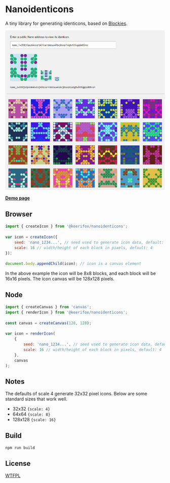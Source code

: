 Nanoidenticons
========

A tiny library for generating identicons, based on [Blockies](https://github.com/download13/blockies).

![Preview](examples/sample.png "Nanoidenticons")

[**Demo page**](https://keerifox.github.io/Nanoidenticons/)

Browser
---

```javascript
import { createIcon } from '@keerifox/nanoidenticons';

var icon = createIcon({
    seed: 'nano_1234...', // seed used to generate icon data, default: random
    scale: 16 // width/height of each block in pixels, default: 4
});

document.body.appendChild(icon); // icon is a canvas element
```

In the above example the icon will be 8x8 blocks, and each block will be 16x16 pixels. The icon canvas will be 128x128 pixels.

Node
---

```javascript
import { createCanvas } from 'canvas'; 
import { renderIcon } from '@keerifox/nanoidenticons';

const canvas = createCanvas(128, 128);

var icon = renderIcon(
    {
        seed: 'nano_1234...', // seed used to generate icon data, default: random
        scale: 16 // width/height of each block in pixels, default: 4
    },
    canvas
);
```


Notes
-----

The defaults of scale 4 generate 32x32 pixel icons. Below are some standard sizes that work well.
 * 32x32 `{scale: 4}`
 * 64x64 `{scale: 8}`
 * 128x128 `{scale: 16}`


Build
-----

    npm run build

License
-------

[WTFPL](http://www.wtfpl.net/)
